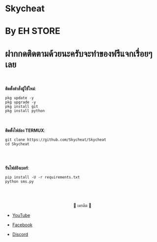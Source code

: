 # Skycheat
# By EH STORE

# ฝากกดติดตามด้วยนะครับจะทำของฟรีแจกเรื่อยๆเลย

<br><br>
**ติดตั้งตำสั่งผู้ใช้ใหม่**:<br>
```
pkg update -y
pkg upgrade -y
pkg install git
pkg install python
```
<br><br>
**ติดตั้งไฟล์ลง TERMUX**:<br>
```
git clone https://github.com/Skycheat/Skycheat
cd Skycheat
```
<br><br>

**รันไฟล์ยิงเบอร์**:<br>
```
pip install -U -r requirements.txt
python sms.py
```
<br><br>

<p align="center">🤘 เครดิต 🤘</p>

* <a href="https://youtube.com/channel/UCdaBhAIBlxdg1_8D0mfB1SA">YouTube</a>

* <a href="https://www.facebook.com/EH.STORE999">Facebook</a>

* <a href="https://discord.gg/kzAvy65e4R">Discord</a>
